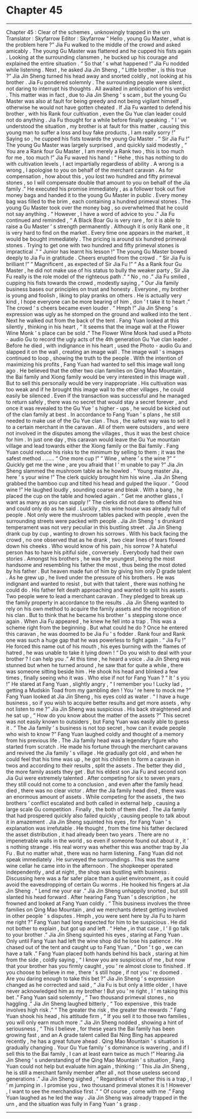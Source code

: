 
# Chapter 45


---

Chapter 45 : Clear of the schemes , unknowingly trapped in the urn
Translator :
Skyfarrow
Editor :
Skyfarrow
“ Hello , young Gu Master , what is the problem here ?” Jia Fu walked to the middle of the crowd and asked amicably .
The young Gu Master was flattered and he cupped his fists again . Looking at the surrounding clansmen , he bucked up his courage and explained the entire situation .
“ So that ’ s what happened !” Jia Fu nodded while listening . Next , he asked Jia Jin Sheng , “ Little brother , is this true ?”
Jia Jin Sheng turned his head away and snorted coldly , not looking at his brother .
Jia Fu pondered solemnly .
The surrounding people were silent , not daring to interrupt his thoughts . All awaited in anticipation of his verdict .
This matter was in fact , due to Jia Jin Sheng ’ s scam , but the young Gu Master was also at fault for being greedy and not being vigilant himself , otherwise he would not have gotten cheated .
If Jia Fu wanted to defend his brother , with his Rank four cultivation , even the Gu Yue clan leader could not do anything .
Jia Fu thought for a while before finally speaking . “ I ’ ve understood the situation , my brother is at fault for this matter , causing this young man to suffer a loss and buy fake products , I am really sorry !” Saying so , he cupped his fists towards the young Gu Master .
“ Sir Jia Fu !” The young Gu Master was largely surprised , and quickly said modestly , “ You are a Rank four Gu Master , I am merely a Rank two , this is too much for me , too much !”
Jia Fu waved his hand : “ Hehe , this has nothing to do with cultivation levels , I act impartially regardless of ability . A wrong is a wrong , I apologise to you on behalf of the merchant caravan . As for compensation , how about this , you lost two hundred and fifty primeval stones , so I will compensate double that amount to you on behalf of the Jia family .”
He executed his promise immediately , as a follower took out five money bags and handed it to the young Gu Master in public .
Every money bag was filled to the brim , each containing a hundred primeval stones .
The young Gu Master took over the money bag , so overwhelmed that he could not say anything .
“ However , I have a word of advice to you .” Jia Fu continued and reminded , “ A Black Boar Gu is very rare , for it is able to raise a Gu Master ’ s strength permanently . Although it is only Rank one , it is very hard to find on the market . Every time one appears in the market , it would be bought immediately . The pricing is around six hundred primeval stones . Trying to get one with two hundred and fifty primeval stones is impractical .”
“ Junior has learnt his lesson !” The young Gu Master bowed deeply to Jia Fu in gratitude .
Cheers erupted from the crowd .
“ Sir Jia Fu is brilliant !”
“ Magnificent , as expected of Sir Jia Fu !”
“ As a Rank four Gu Master , he did not make use of his status to bully the weaker party , Sir Jia Fu really is the role model of the righteous path .”
“ No , no .” Jia Fu smiled , cupping his fists towards the crowd , modestly saying , “ Our Jia family business bases our principles on trust and honesty . Everyone , my brother is young and foolish , liking to play pranks on others . He is actually very kind , I hope everyone can be more bearing of him , don ’ t take it to heart .”
The crowd ’ s cheers became even louder .
“ Hmph !” Jia Jin Sheng ’ s expression was ugly as he stomped on the ground and walked into the tent . Next he walked out from the back of the tent .
Fang Yuan looked at this silently , thinking in his heart , “ It seems that the image wall at the Flower Wine Monk ’ s place can be sold .”
The Flower Wine Monk had used a Photo - audio Gu to record the ugly acts of the 4th generation Gu Yue clan leader . Before he died , with indignance in his heart , used the Photo - audio Gu and slapped it on the wall , creating an image wall . The image wall ’ s images continued to loop , showing the truth to the people .
With the intention of maximizing his profits , Fang Yuan had wanted to sell this image wall long ago . He believed that the other two clan families on Qing Mao Mountain , the Bai family and Xiong family would be very interested in this image wall .
But to sell this personally would be very inappropriate . His cultivation was too weak and if he brought this image wall to the other villages , he could easily be silenced .
Even if the transaction was successful and he managed to return safely , there was no secret that would stay a secret forever , and once it was revealed to the Gu Yue ’ s higher - ups , he would be kicked out of the clan family at best .
In accordance to Fang Yuan ’ s plans , he still needed to make use of the Gu Yue clan . Thus , the safest way was to sell it to a certain merchant in the caravan . All of them were outsiders , and were not involved in the disputes among the villages , thus it was the best choice for him .
In just one day , this caravan would leave the Gu Yue mountain village and lead towards either the Xiong family or the Bai family .
Fang Yuan could reduce his risks to the minimum by selling to them ; it was the safest method .
……
“ One more cup !”
“ Wine , where ’ s the wine ?”
“ Quickly get me the wine , are you afraid that I ’ m unable to pay ?”
Jia Jin Sheng slammed the mushroom table as he howled .
“ Young master Jia , here ’ s your wine !” The clerk quickly brought him his wine .
Jia Jin Sheng grabbed the bamboo cup and tilted his head and gulped the liquor .
“ Good wine !” He laughed loudly , sounding coarse and bleak .
With a bang , he placed the cup on the table and howled again . “ Get me another glass , I want as many as you can supply !”
The clerks did not dare to offend him and could only do as he said .
Luckily , this wine house was already full of people . Not only were the mushroom tables packed with people , even the surrounding streets were packed with people . Jia Jin Sheng ’ s drunkard temperament was not very peculiar in this bustling street .
Jia Jin Sheng drank cup by cup , wanting to drown his sorrows . With his back facing the crowd , no one observed that as he drank , two clear lines of tears flowed down his cheeks .
Who would know of his pain , his sorrow ?
A hateful person has to have his pitiful side , conversely . Everybody had their own stories .
Amongst his brothers , he was the youngest , being the most handsome and resembling his father the most , thus being the most doted by his father . But heaven made fun of him by giving him only D grade talent .
As he grew up , he lived under the pressure of his brothers . He was indignant and wanted to resist , but with that talent , there was nothing he could do .
His father felt death approaching and wanted to split his assets . Two people were to lead a merchant caravan . They pledged to break up the family property in accordance to the results .
Jia Jin Sheng wanted to rely on his own method to acquire the family assets and the recognition of his clan . But to think that he became his brother ’ s stepping stone once again .
When Jia Fu appeared , he knew he fell into a trap . This was a scheme right from the beginning . But what could he do ? Once he entered this caravan , he was doomed to be Jia Fu ’ s fodder . Rank four and Rank one was such a huge gap that he was powerless to fight again .
“ Jia Fu !” He forced this name out of his mouth , his eyes burning with the flames of hatred , he was unable to take it lying down !
“ Do you wish to deal with your brother ? I can help you .” At this time , he heard a voice .
Jia Jin Sheng was stunned but when he turned around , he saw that for quite a while , there was someone sitting beside him .
He shook his head and blinked a few times , finally seeing who it was .
Who else if not for Fang Yuan ?
“ It ’ s you !” He stared at Fang Yuan , slightly angry , “ I remember you ! Lucky lad , getting a Mudskin Toad from my gambling den ! You ’ re here to mock me ?”
Fang Yuan looked at Jia Jin Sheng , his eyes cold as water . “ I have a huge business , so if you wish to acquire better results and get more assets , why not listen to me ?”
Jia Jin Sheng was suspicious . His back straightened and he sat up , “ How do you know about the matter of the assets ?”
This secret was not easily known to outsiders , but Fang Yuan was easily able to guess it .
“ The Jia family ’ s business is not top secret , how can it evade people who wish to know ?” Fang Yuan laughed coldly and thought of a memory from his previous life .
The Jia family head was a legendary figure who started from scratch . He made his fortune through the merchant caravans and revived the Jia family ’ s village . He gradually got old , and when he could feel that his time was up , he got his children to form a caravan in twos and according to their results , split the assets . The better they did , the more family assets they get .
But his eldest son Jia Fu and second son Jia Gui were extremely talented . After competing for six to seven years , they still could not come to a conclusion , and even after the family head died , there was no clear victor .
After the Jia family head died , there was an enormous amount of assets . While competing for the assets , the two brothers ’ conflict escalated and both called in external help , causing a large scale Gu competition . Finally , the both of them died . The Jia family that had prospered quickly also failed quickly , causing people to talk about it in amazement .
Jia Jin Sheng squinted his eyes , for Fang Yuan ’ s explanation was irrefutable . He thought , from the time his father declared the asset distribution , it had already been two years . There are no impenetrable walls in the world , so even if someone found out about it , it ’ s nothing strange .
His real worry was whether this was another trap by Jia Fu . But no matter what , there was no harm listening .
Fang Yuan did not speak immediately . He surveyed the surroundings . This was the same wine cellar he came into in the afternoon . The shopkeeper operated independently , and at night , the shop was bustling with business .
Discussing here was a far safer place than a quiet environment , as it could avoid the eavesdropping of certain Gu worms .
He hooked his fingers at Jia Jin Sheng . “ Lend me your ear .”
Jia Jin Sheng unhappily snorted , but still slanted his head forward .
After hearing Fang Yuan ’ s description , he frowned and looked at Fang Yuan coldly . “ This business involves the three families on Qing Mao Mountain , and we merchants detest getting involved in other people ’ s disputes . Hmph , you were sent here by Jia Fu to harm me right ?”
Fang Yuan had long expected for him to be suspicious . He did not bother to explain , but got up and left . “ Hehe , in that case , I ’ ll go talk to your brother .”
Jia Jin Sheng squinted his eyes , staring at Fang Yuan . Only until Fang Yuan had left the wine shop did he lose his patience . He chased out of the tent and caught up to Fang Yuan , “ Don ’ t go , we can have a talk .”
Fang Yuan placed both hands behind his back , staring at him from the side , coldly saying , “ I know you are suspicious of me , but now that your brother has you firmly caught , you ’ re almost close to finished . If you choose to believe in me , there ’ s still hope , if not you ’ re doomed . Are you daring enough to take this bet ?”
Jia Jin Sheng ’ s expression changed as he corrected and said , “ Jia Fu is but only a little older , I have never acknowledged him as my brother ! But you ’ re right , I ’ m taking this bet .”
Fang Yuan said solemnly , “ Two thousand primeval stones , no haggling .”
Jia Jin Sheng laughed bitterly , “ Too expensive , this trade involves high risk .”
“ The greater the risk , the greater the rewards .” Fang Yuan shook his head , his attitude firm , “ If you sell it to those two families , you will only earn much more .”
Jia Jin Sheng nodded , showing a hint of seriousness , “ This I believe , for these years the Bai family has been growing fast , and an A grade talent called Bai Ning Bing has appeared recently , he has a great future ahead . Qing Mao Mountain ’ s situation is gradually changing . Your Gu Yue family ’ s dominance is wavering , and if I sell this to the Bai family , I can at least earn twice as much !”
Hearing Jia Jin Sheng ’ s understanding of the Qing Mao Mountain ’ s situation , Fang Yuan could not help but evaluate him again , thinking : ‘ This Jia Jin Sheng , he is still a merchant family member after all , not those useless second generations .”
Jia Jin Sheng sighed , “ Regardless of whether this is a trap , I ’ m jumping in . I promise you , two thousand primeval stones it is ! However , I want to see the merchandise first .”
“ Of course , come with me .” Fang Yuan laughed as he led the way . Jia Jin Sheng was already trapped in the urn , and the situation was fully in Fang Yuan ’ s grasp .

---

